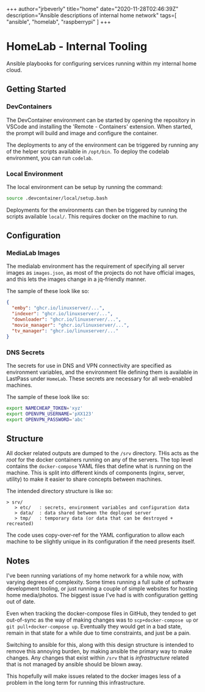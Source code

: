 +++
    author="jrbeverly"
    title="home"
    date="2020-11-28T02:46:39Z"
    description="Ansible descriptions of internal home network"
    tags=[
  "ansible",
  "homelab",
  "raspberrypi"
]
    +++
    
# HomeLab - Internal Tooling

Ansible playbooks for configuring services running within my internal home cloud.

## Getting Started

### DevContainers

The DevContainer environment can be started by opening the repository in VSCode and installing the 'Remote - Containers' extension. When started, the prompt will build and image and configure the container.

The deployments to any of the environment can be triggered by running any of the helper scripts available in `/opt/bin`. To deploy the codelab environment, you can run `codelab`.

### Local Environment

The local environment can be setup by running the command:

```bash
source .devcontainer/local/setup.bash
```

Deployments for the environments can then be triggered by running the scripts available `local/`. This requires docker on the machine to run.

## Configuration

### MediaLab Images

The medialab environment has the requirement of specifying all server images as `images.json`, as most of the projects do not have official images, and this lets the images change in a jq-friendly manner.

The sample of these look like so:

```json
{
  "emby": "ghcr.io/linuxserver/...",
  "indexer": "ghcr.io/linuxserver/...",
  "downloader": "ghcr.io/linuxserver/...",
  "movie_manager": "ghcr.io/linuxserver/...",
  "tv_manager": "ghcr.io/linuxserver/..."
}
```

### DNS Secrets

The secrets for use in DNS and VPN connectivity are specified as environment variables, and the environment file defining them is available in LastPass under `HomeLab`. These secrets are necessary for all web-enabled machines.

The sample of these look like so:

```bash
export NAMECHEAP_TOKEN='xyz'
export OPENVPN_USERNAME='pXX123' 
export OPENVPN_PASSWORD='abc'
```

## Structure

All docker related outputs are dumped to the `/srv` directory. THis acts as the _root_ for the docker containers running on any of the servers. The top level contains the `docker-compose` YAML files that define what is running on the machine. This is split into different kinds of components (nginx, server, utility) to make it easier to share concepts between machines.

The intended directory structure is like so:

```
> srv/
   > etc/   : secrets, environment variables and configuration data
   > data/  : data shared between the deployed server
   > tmp/   : temporary data (or data that can be destroyed + recreated)
```

The code uses copy-over-ref for the YAML configuration to allow each machine to be slightly unique in its configuration if the need presents itself.

## Notes

I've been running variations of my home network for a while now, with varying degrees of complexity. Some times running a full suite of software development tooling, or just running a couple of simple websites for hosting home media/photos. The biggest issue I've had is with configuration getting out of date.

Even when tracking the docker-compose files in GitHub, they tended to get out-of-sync as the way of making changes was to `scp+docker-compose up` or `git pull+docker-compose up`. Eventually they would get in a bad state, remain in that state for a while due to time constraints, and just be a pain.

Switching to ansible for this, along with this design structure is intended to remove this annoying burden, by making ansible the primary way to make changes. Any changes that exist within `/srv` that is _infrastructure_ related that is not managed by ansible should be blown away.

This hopefully will make issues related to the docker images less of a problem in the long term for running this infrastructure.